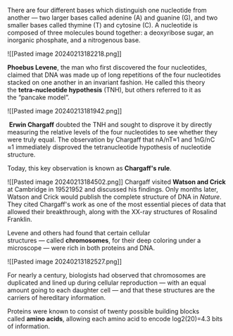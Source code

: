 
There are four different bases which distinguish one nucleotide from another — two larger bases called adenine (A) and guanine (G), and two smaller bases called thymine (T) and cytosine (C). A nucleotide is composed of three molecules bound together: a deoxyribose sugar, an inorganic phosphate, and a nitrogenous base.

![[Pasted image 20240213182218.png]]

**Phoebus Levene**, the man who first discovered the four nucleotides, claimed that DNA was made up of long repetitions of the four nucleotides stacked on one another in an invariant fashion. He called this theory the **tetra-nucleotide hypothesis** (TNH), but others referred to it as the “pancake model”.

![[Pasted image 20240213181942.png]]

 **Erwin Chargaff** doubted the TNH and sought to disprove it by directly measuring the relative levels of the four nucleotides to see whether they were truly equal. The observation by Chargaff that nA​/nT​≈1 and 1nG​/nC​≈1 immediately disproved the tetranucleotide hypothesis of nucleotide structure.

Today, this key observation is known as **Chargaff's rule**.

![[Pasted image 20240213184502.png]]
Chargaff visited **Watson and Crick** at Cambridge in 19521952 and discussed his findings. Only months later, Watson and Crick would publish the complete structure of DNA in _Nature_. They cited Chargaff's work as one of the most essential pieces of data that allowed their breakthrough, along with the XX-ray structures of Rosalind Franklin.


Levene and others had found that certain cellular structures — called **chromosomes**, for their deep coloring under a microscope — were rich in both proteins and DNA.

![[Pasted image 20240213182527.png]]

For nearly a century, biologists had observed that chromosomes are duplicated and lined up during cellular reproduction — with an equal amount going to each daughter cell — and that these structures are the carriers of hereditary information.

Proteins were known to consist of twenty possible building blocks called **amino acids**, allowing each amino acid to encode log2(​20)=4.3 bits of information.


